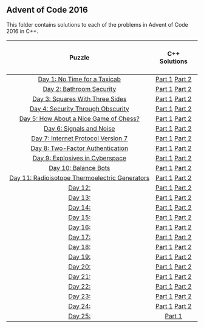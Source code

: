 ## Advent of Code 2016 ##

This folder contains solutions to each of the problems in Advent of Code 2016 in C++.

|Puzzle|C++ Solutions|Input|Sample Input|Puzzle page with solutions|
|:---:|:---:|:---:|:---:|:---:|
| <nobr> [Day 1: No Time for a Taxicab](https://adventofcode.com/2016/day/1) </nobr> | <nobr> [Part 1](/2016/cpp/day_01a.cpp) [Part 2](/2016/cpp/day_01b.cpp) </nobr> |[Link](/2016/input/day_01_input)|[Link](/2016/sample_input/day_01_sample_input)|[Link](/2016/puzzles/day_01_puzzle)|
| <nobr> [Day 2: Bathroom Security](https://adventofcode.com/2016/day/2) </nobr> | <nobr> [Part 1](/2016/cpp/day_02a.cpp) [Part 2](/2016/cpp/day_02b.cpp) </nobr> |[Link](/2016/input/day_02_input)|[Link](/2016/sample_input/day_02_sample_input)|[Link](/2016/puzzles/day_02_puzzle)|
| <nobr> [Day 3: Squares With Three Sides](https://adventofcode.com/2016/day/3) </nobr> | <nobr> [Part 1](/2016/cpp/day_03a.cpp) [Part 2](/2016/cpp/day_03b.cpp) </nobr> |[Link](/2016/input/day_03_input)|[Link](/2016/sample_input/day_03_sample_input)|[Link](/2016/puzzles/day_03_puzzle)|
| <nobr> [Day 4: Security Through Obscurity](https://adventofcode.com/2016/day/4) </nobr> | <nobr> [Part 1](/2016/cpp/day_04a.cpp) [Part 2](/2016/cpp/day_04b.cpp) </nobr> |[Link](/2016/input/day_04_input)|[Link](/2016/sample_input/day_04_sample_input)|[Link](/2016/puzzles/day_04_puzzle)|
| <nobr> [Day 5: How About a Nice Game of Chess?](https://adventofcode.com/2016/day/5) </nobr> | <nobr> [Part 1](/2016/cpp/day_05a.cpp) [Part 2](/2016/cpp/day_05b.cpp) </nobr> |[Link](/2016/input/day_05_input)|[Link](/2016/sample_input/day_05_sample_input)|[Link](/2016/puzzles/day_05_puzzle)|
| <nobr> [Day 6: Signals and Noise](https://adventofcode.com/2016/day/6) </nobr> | <nobr> [Part 1](/2016/cpp/day_06a.cpp) [Part 2](/2016/cpp/day_06b.cpp) </nobr> |[Link](/2016/input/day_06_input)|[Link](/2016/sample_input/day_06_sample_input)|[Link](/2016/puzzles/day_06_puzzle)|
| <nobr> [Day 7: Internet Protocol Version 7](https://adventofcode.com/2016/day/7) </nobr> | <nobr> [Part 1](/2016/cpp/day_07a.cpp) [Part 2](/2016/cpp/day_07b.cpp) </nobr> | [Link](/2016/input/day_07_input)|[Link](/2016/sample_input/day_07_sample_input)|[Link](/2016/puzzles/day_07_puzzle)|
| <nobr> [Day 8: Two-Factor Authentication](https://adventofcode.com/2016/day/8) </nobr> | <nobr> [Part 1](/2016/cpp/day_08a.cpp) [Part 2](/2016/cpp/day_08b.cpp) </nobr> | [Link](/2016/input/day_08_input)|[Link](/2016/sample_input/day_08_sample_input)|[Link](/2016/puzzles/day_08_puzzle)|
| <nobr> [Day 9: Explosives in Cyberspace](https://adventofcode.com/2016/day/9) </nobr> | <nobr> [Part 1](/2016/cpp/day_09a.cpp) [Part 2](/2016/cpp/day_09b.cpp) </nobr> | [Link](/2016/input/day_09_input)|[Link](/2016/sample_input/day_09_sample_input)|[Link](/2016/puzzles/day_09_puzzle)|
| <nobr> [Day 10: Balance Bots](https://adventofcode.com/2016/day/10) </nobr> | <nobr> [Part 1](/2016/cpp/day_10a.cpp) [Part 2](/2016/cpp/day_10b.cpp) </nobr> |[Link](/2016/input/day_10_input)|[Link](/2016/sample_input/day_10_sample_input)|[Link](/2016/puzzles/day_10_puzzle)|
| <nobr> [Day 11: Radioisotope Thermoelectric Generators](https://adventofcode.com/2016/day/11) </nobr> | <nobr> [Part 1](/2016/cpp/day_11a.cpp) [Part 2](/2016/cpp/day_11b.cpp) </nobr> |[Link](/2016/input/day_11_input)|[Link](/2016/sample_input/day_11_sample_input)|[Link](/2016/puzzles/day_11_puzzle)|
| <nobr> [Day 12: ](https://adventofcode.com/2016/day/12) </nobr> | <nobr> [Part 1](/2016/cpp/day_12a.cpp) [Part 2](/2016/cpp/day_12b.cpp) </nobr> |[Link](/2016/input/day_12_input)|[Link](/2016/sample_input/day_12_sample_input)|[Link](/2016/puzzles/day_12_puzzle)|
| <nobr> [Day 13: ](https://adventofcode.com/2016/day/13) </nobr> | <nobr> [Part 1](/2016/cpp/day_13a.cpp) [Part 2](/2016/cpp/day_13b.cpp) </nobr> |[Link](/2016/input/day_13_input)|[Link](/2016/sample_input/day_13_sample_input)|[Link](/2016/puzzles/day_13_puzzle)|
| <nobr> [Day 14: ](https://adventofcode.com/2016/day/14) </nobr> | <nobr> [Part 1](/2016/cpp/day_14a.cpp) [Part 2](/2016/cpp/day_14b.cpp) </nobr> |[Link](/2016/input/day_14_input)|[Link](/2016/sample_input/day_14_sample_input)|[Link](/2016/puzzles/day_14_puzzle)|
| <nobr> [Day 15: ](https://adventofcode.com/2016/day/15) </nobr> | <nobr> [Part 1](/2016/cpp/day_15a.cpp) [Part 2](/2016/cpp/day_15b.cpp) </nobr> |[Link](/2016/input/day_15_input)|[Link](/2016/sample_input/day_15_sample_input)|[Link](/2016/puzzles/day_15_puzzle)|
| <nobr> [Day 16: ](https://adventofcode.com/2016/day/16) </nobr> | <nobr> [Part 1](/2016/cpp/day_16a.cpp) [Part 2](/2016/cpp/day_16b.cpp) </nobr> |[Link](/2016/input/day_16_input)|[Link](/2016/sample_input/day_16_sample_input)|[Link](/2016/puzzles/day_16_puzzle)|
| <nobr> [Day 17: ](https://adventofcode.com/2016/day/17) </nobr> | <nobr> [Part 1](/2016/cpp/day_17a.cpp) [Part 2](/2016/cpp/day_17b.cpp) </nobr> |[Link](/2016/input/day_17_input)|[Link](/2016/sample_input/day_17_sample_input)|[Link](/2016/puzzles/day_17_puzzle)|
| <nobr> [Day 18: ](https://adventofcode.com/2016/day/18) </nobr> | <nobr> [Part 1](/2016/cpp/day_18a.cpp) [Part 2](/2016/cpp/day_18b.cpp) </nobr> |[Link](/2016/input/day_18_input)|[Link](/2016/sample_input/day_18_sample_input)|[Link](/2016/puzzles/day_18_puzzle)|
| <nobr> [Day 19: ](https://adventofcode.com/2016/day/19) </nobr> | <nobr> [Part 1](/2016/cpp/day_19a.cpp) [Part 2](/2016/cpp/day_19b.cpp) </nobr> |[Link](/2016/input/day_19_input)|[Link](/2016/sample_input/day_19_sample_input)|[Link](/2016/puzzles/day_19_puzzle)|
| <nobr> [Day 20: ](https://adventofcode.com/2016/day/20) </nobr> | <nobr> [Part 1](/2016/cpp/day_20a.cpp) [Part 2](/2016/cpp/day_20b.cpp) </nobr> |[Link](/2016/input/day_20_input)|[Link](/2016/sample_input/day_20_sample_input)|[Link](/2016/puzzles/day_20_puzzle)|
| <nobr> [Day 21: ](https://adventofcode.com/2016/day/21) </nobr> | <nobr> [Part 1](/2016/cpp/day_21a.cpp) [Part 2](/2016/cpp/day_21b.cpp) </nobr> |[Link](/2016/input/day_21_input)|[Link](/2016/sample_input/day_21_sample_input)|[Link](/2016/puzzles/day_21_puzzle)|
| <nobr> [Day 22: ](https://adventofcode.com/2016/day/22) </nobr> | <nobr> [Part 1](/2016/cpp/day_22a.cpp) [Part 2](/2016/cpp/day_22b.cpp) </nobr> |[Link](/2016/input/day_22_input)|[Link](/2016/sample_input/day_22_sample_input)|[Link](/2016/puzzles/day_22_puzzle)|
| <nobr> [Day 23: ](https://adventofcode.com/2016/day/23) </nobr> | <nobr> [Part 1](/2016/cpp/day_23a.cpp) [Part 2](/2016/cpp/day_23b.cpp) </nobr> |[Link](/2016/input/day_23_input)|[Link](/2016/sample_input/day_23_sample_input)|[Link](/2016/puzzles/day_23_puzzle)|
| <nobr> [Day 24: ](https://adventofcode.com/2016/day/24) </nobr> | <nobr> [Part 1](/2016/cpp/day_24a.cpp) [Part 2](/2016/cpp/day_24b.cpp) </nobr> |[Link](/2016/input/day_24_input)|[Link](/2016/sample_input/day_24_sample_input)|[Link](/2016/puzzles/day_24_puzzle)|
| <nobr> [Day 25: ](https://adventofcode.com/2016/day/25) </nobr> | <nobr> [Part 1](/2016/cpp/day_25a.cpp) </nobr> | [Link](/2016/input/day_25_input)|[Link](/2016/sample_input/day_25_sample_input)|[Link](/2016/puzzles/day_25_puzzle)|
